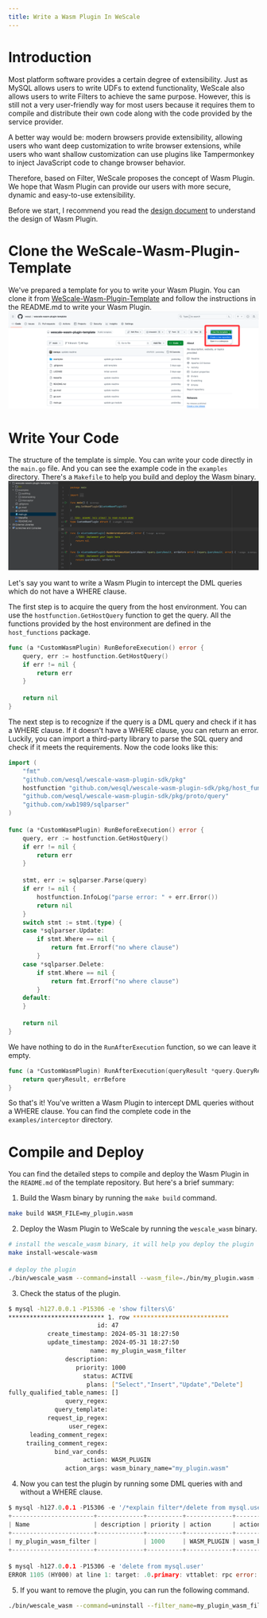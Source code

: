 ```yaml
---
title: Write a Wasm Plugin In WeScale
---
```


# Introduction
Most platform software provides a certain degree of extensibility. Just as MySQL allows users to write UDFs to extend functionality, WeScale also allows users to write Filters to achieve the same purpose. However, this is still not a very user-friendly way for most users because it requires them to compile and distribute their own code along with the code provided by the service provider.

A better way would be: modern browsers provide extensibility, allowing users who want deep customization to write browser extensions, while users who want shallow customization can use plugins like Tampermonkey to inject JavaScript code to change browser behavior.

Therefore, based on Filter, WeScale proposes the concept of Wasm Plugin. We hope that Wasm Plugin can provide our users with more secure, dynamic and easy-to-use extensibility.

Before we start, I recommend you read the [design document](..%2Fdesign%2F20240531_WasmPlugin.md) to understand the design of Wasm Plugin.

# Clone the WeScale-Wasm-Plugin-Template
We've prepared a template for you to write your Wasm Plugin. You can clone it from 
[WeScale-Wasm-Plugin-Template](https://github.com/wesql/wescale-wasm-plugin-template) and follow the instructions 
in the README.md to write your Wasm Plugin.
![img.png](images/wasm3.png)

# Write Your Code
The structure of the template is simple. You can write your code directly in the `main.go` file. 
And you can see the example code in the `examples` directory. There's a `Makefile` to help you build and deploy the Wasm binary.
![img.png](images/wasm4.png)

Let's say you want to write a Wasm Plugin to intercept the DML queries which do not have a WHERE clause.

The first step is to acquire the query from the host environment. You can use the `hostfunction.GetHostQuery` function to get the query.
All the functions provided by the host environment are defined in the `host_functions` package. 
```go
func (a *CustomWasmPlugin) RunBeforeExecution() error {
	query, err := hostfunction.GetHostQuery()
	if err != nil {
		return err
	}

	return nil
}
```

The next step is to recognize if the query is a DML query and check if it has a WHERE clause. If it doesn't have a WHERE clause, you can return an error.
Luckily, you can import a third-party library to parse the SQL query and check if it meets the requirements.
Now the code looks like this:
```go
import (
    "fmt"
    "github.com/wesql/wescale-wasm-plugin-sdk/pkg"
    hostfunction "github.com/wesql/wescale-wasm-plugin-sdk/pkg/host_functions/v1alpha1"
    "github.com/wesql/wescale-wasm-plugin-sdk/pkg/proto/query"
    "github.com/xwb1989/sqlparser"
)

func (a *CustomWasmPlugin) RunBeforeExecution() error {
	query, err := hostfunction.GetHostQuery()
	if err != nil {
		return err
	}

	stmt, err := sqlparser.Parse(query)
	if err != nil {
		hostfunction.InfoLog("parse error: " + err.Error())
		return nil
	}
	switch stmt := stmt.(type) {
	case *sqlparser.Update:
		if stmt.Where == nil {
			return fmt.Errorf("no where clause")
		}
	case *sqlparser.Delete:
		if stmt.Where == nil {
			return fmt.Errorf("no where clause")
		}
	default:
	}

	return nil
}
```

We have nothing to do in the `RunAfterExecution` function, so we can leave it empty.

```go
func (a *CustomWasmPlugin) RunAfterExecution(queryResult *query.QueryResult, errBefore error) (*query.QueryResult, error) {
	return queryResult, errBefore
}
```

So that's it! You've written a Wasm Plugin to intercept DML queries without a WHERE clause.
You can find the complete code in the `examples/interceptor` directory.

# Compile and Deploy
You can find the detailed steps to compile and deploy the Wasm Plugin in the `README.md` of the template repository.
But here's a brief summary:
1. Build the Wasm binary by running the `make build` command.
```bash
make build WASM_FILE=my_plugin.wasm
```

2. Deploy the Wasm Plugin to WeScale by running the `wescale_wasm` binary.
```bash
# install the wescale_wasm binary, it will help you deploy the plugin
make install-wescale-wasm

# deploy the plugin
./bin/wescale_wasm --command=install --wasm_file=./bin/my_plugin.wasm --mysql_host=127.0.0.1 --mysql_port=15306 --mysql_user=root --mysql_password=root
```

3. Check the status of the plugin.
```bash
$ mysql -h127.0.0.1 -P15306 -e 'show filters\G'
*************************** 1. row ***************************
                         id: 47
           create_timestamp: 2024-05-31 18:27:50
           update_timestamp: 2024-05-31 18:27:50
                       name: my_plugin_wasm_filter
                description:
                   priority: 1000
                     status: ACTIVE
                      plans: ["Select","Insert","Update","Delete"]
fully_qualified_table_names: []
                query_regex:
             query_template:
           request_ip_regex:
                 user_regex:
      leading_comment_regex:
     trailing_comment_regex:
             bind_var_conds:
                     action: WASM_PLUGIN
                action_args: wasm_binary_name="my_plugin.wasm"
```

4. Now you can test the plugin by running some DML queries with and without a WHERE clause.
```go
$ mysql -h127.0.0.1 -P15306 -e '/*explain filter*/delete from mysql.user'
+-----------------------+-------------+----------+-------------+-----------------------------------+
| Name                  | description | priority | action      | action_args                       |
+-----------------------+-------------+----------+-------------+-----------------------------------+
| my_plugin_wasm_filter |             | 1000     | WASM_PLUGIN | wasm_binary_name="my_plugin.wasm" |
+-----------------------+-------------+----------+-------------+-----------------------------------+

$ mysql -h127.0.0.1 -P15306 -e 'delete from mysql.user'
ERROR 1105 (HY000) at line 1: target: .0.primary: vttablet: rpc error: code = Unknown desc = error from wasm plugin at after execution stage: error from wasm plugin at before execution stage: no where clause (CallerID: userData1)
```

5. If you want to remove the plugin, you can run the following command.
```bash
./bin/wescale_wasm --command=uninstall --filter_name=my_plugin_wasm_filter
```